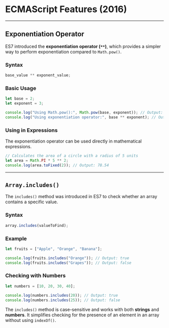 # ECMAScript Features (2016)

---

## Exponentiation Operator

ES7 introduced the **exponentiation operator (`**`)**, which provides a simpler way to perform exponentiation compared to `Math.pow()`.

### **Syntax**

```javascript
base_value ** exponent_value;
```

### **Basic Usage**

```javascript
let base = 2;
let exponent = 3;

console.log("Using Math.pow():", Math.pow(base, exponent)); // Output: 8
console.log("Using exponentiation operator:", base ** exponent); // Output: 8
```

### **Using in Expressions**

The exponentiation operator can be used directly in mathematical expressions.

```javascript
// Calculates the area of a circle with a radius of 5 units
let area = Math.PI * 5 ** 2;
console.log(area.toFixed(2)); // Output: 78.54
```

---

## `Array.includes()`

The `includes()` method was introduced in ES7 to check whether an array contains a specific value.

### **Syntax**

```javascript
array.includes(valueToFind);
```

### **Example**

```javascript
let fruits = ["Apple", "Orange", "Banana"];

console.log(fruits.includes("Orange")); // Output: true
console.log(fruits.includes("Grapes")); // Output: false
```

### **Checking with Numbers**

```javascript
let numbers = [10, 20, 30, 40];

console.log(numbers.includes(20)); // Output: true
console.log(numbers.includes(25)); // Output: false
```

The `includes()` method is case-sensitive and works with both **strings** and **numbers**. It simplifies checking for the presence of an element in an array without using `indexOf()`.
